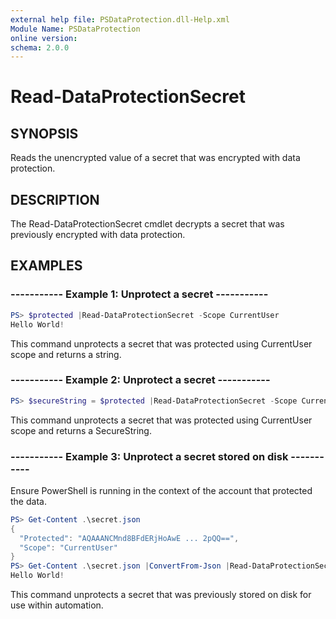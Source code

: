 ```yaml
---
external help file: PSDataProtection.dll-Help.xml
Module Name: PSDataProtection
online version:
schema: 2.0.0
---
```


# Read-DataProtectionSecret

## SYNOPSIS

Reads the unencrypted value of a secret that was encrypted with data protection.

## DESCRIPTION

The Read-DataProtectionSecret cmdlet decrypts a secret that was previously encrypted with data protection.

## EXAMPLES

### ----------- Example 1: Unprotect a secret -----------

```powershell
PS> $protected |Read-DataProtectionSecret -Scope CurrentUser
Hello World!
```

This command unprotects a secret that was protected using CurrentUser scope and returns a string.

### ----------- Example 2: Unprotect a secret -----------

```powershell
PS> $secureString = $protected |Read-DataProtectionSecret -Scope CurrentUser -AsSecureString
```

This command unprotects a secret that was protected using CurrentUser scope and returns a SecureString.

### ----------- Example 3: Unprotect a secret stored on disk -----------

Ensure PowerShell is running in the context of the account that protected the data.

```powershell
PS> Get-Content .\secret.json
{
  "Protected": "AQAAANCMnd8BFdERjHoAwE ... 2pQQ==",
  "Scope": "CurrentUser"
}
PS> Get-Content .\secret.json |ConvertFrom-Json |Read-DataProtectionSecret
Hello World!
```

This command unprotects a secret that was previously stored on disk for use within automation.